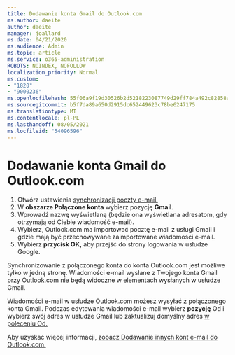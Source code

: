 ```yaml
---
title: Dodawanie konta Gmail do Outlook.com
ms.author: daeite
author: daeite
manager: joallard
ms.date: 04/21/2020
ms.audience: Admin
ms.topic: article
ms.service: o365-administration
ROBOTS: NOINDEX, NOFOLLOW
localization_priority: Normal
ms.custom:
- "1820"
- "9000236"
ms.openlocfilehash: 55f06a9f19d30526b2d5218223087749d29ff784a492c82858aaeacbd6166391
ms.sourcegitcommit: b5f7da89a650d2915dc652449623c78be6247175
ms.translationtype: MT
ms.contentlocale: pl-PL
ms.lasthandoff: 08/05/2021
ms.locfileid: "54096596"
---
```

# <a name="add-your-gmail-account-to-outlookcom"></a>Dodawanie konta Gmail do Outlook.com

1. Otwórz ustawienia [synchronizacji poczty e-mail.](https://go.microsoft.com/fwlink/?linkid=875264)
2. W **obszarze Połączone konta** wybierz pozycję **Gmail**.
3. Wprowadź nazwę wyświetlaną (będzie ona wyświetlana adresatom, gdy otrzymają od Ciebie wiadomość e-mail).
4. Wybierz, Outlook.com ma importować pocztę e-mail z usługi Gmail i gdzie mają być przechowywane zaimportowane wiadomości e-mail.
5. Wybierz **przycisk OK,** aby przejść do strony logowania w usłudze Google.

Synchronizowanie z połączonego konta do konta Outlook.com jest możliwe tylko w jedną stronę. Wiadomości e-mail wysłane z Twojego konta Gmail przy Outlook.com nie będą widoczne w elementach wysłanych w usłudze Gmail.

Wiadomości e-mail w usłudze Outlook.com możesz wysyłać z połączonego konta Gmail. Podczas edytowania wiadomości e-mail wybierz **pozycję** Od i wybierz swój adres w usłudze Gmail lub zaktualizuj domyślny adres [w poleceniu Od.](https://go.microsoft.com/fwlink/?linkid=875264)

Aby uzyskać więcej informacji, [zobacz Dodawanie innych kont e-mail do Outlook.com.](https://support.office.com/article/c5224df4-5885-4e79-91ba-523aa743f0ba?wt.mc_id=Office_Outlook_com_Alchemy)